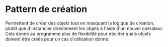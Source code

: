 # Pattern de création

Permettent de créer des objets tout en masquant la logique de création, plutôt que d'instancier directement les objets à l'aide d'un nouvel opérateur. Cela donne au programme plus de flexibilité pour décider quels objets doivent être créés pour un cas d'utilisation donné. 